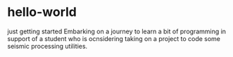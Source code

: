# hello-world
just getting started
Embarking on a journey to learn a bit of programming in support of a student who is ocnsidering taking on a project to code some seismic processing utilities.
